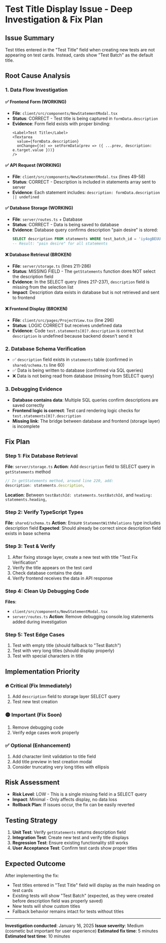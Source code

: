 # Test Title Display Issue - Deep Investigation & Fix Plan

## Issue Summary
Test titles entered in the "Test Title" field when creating new tests are not appearing on test cards. Instead, cards show "Test Batch" as the default title.

## Root Cause Analysis

### 1. Data Flow Investigation

#### ✅ Frontend Form (WORKING)
- **File**: `client/src/components/NewStatementModal.tsx`  
- **Status**: CORRECT - Test title is being captured in `formData.description`
- **Evidence**: Form field exists with proper binding:
  ```tsx
  <Label>Test Title</Label>
  <Textarea 
    value={formData.description}
    onChange={(e) => setFormData(prev => ({ ...prev, description: e.target.value }))}
  />
  ```

#### ✅ API Request (WORKING)
- **File**: `client/src/components/NewStatementModal.tsx` (lines 49-58)
- **Status**: CORRECT - Description is included in statements array sent to server
- **Evidence**: Each statement includes: `description: formData.description || undefined`

#### ✅ Database Storage (WORKING)
- **File**: `server/routes.ts` + Database
- **Status**: CORRECT - Data is being saved to database
- **Evidence**: Database query confirms description "pain desire" is stored:
  ```sql
  SELECT description FROM statements WHERE test_batch_id = 'iy4ogBEUUv6q33riogG54';
  -- Result: "pain desire" for all statements
  ```

#### ❌ Database Retrieval (BROKEN)
- **File**: `server/storage.ts` (lines 211-286)  
- **Status**: MISSING FIELD - The `getStatements` function does NOT select the description field
- **Evidence**: In the SELECT query (lines 217-237), `description` field is missing from the selection list
- **Impact**: Description data exists in database but is not retrieved and sent to frontend

#### ❌ Frontend Display (BROKEN)
- **File**: `client/src/pages/ProjectView.tsx` (line 296)
- **Status**: LOGIC CORRECT but receives undefined data
- **Evidence**: Code `test.statements[0]?.description` is correct but `description` is undefined because backend doesn't send it

### 2. Database Schema Verification
- ✅ `description` field exists in `statements` table (confirmed in `shared/schema.ts` line 60)
- ✅ Data is being written to database (confirmed via SQL queries)
- ❌ Data is not being read from database (missing from SELECT query)

### 3. Debugging Evidence
- **Database contains data**: Multiple SQL queries confirm descriptions are saved correctly
- **Frontend logic is correct**: Test card rendering logic checks for `test.statements[0]?.description`
- **Missing link**: The bridge between database and frontend (storage layer) is incomplete

## Fix Plan

### Step 1: Fix Database Retrieval
**File**: `server/storage.ts`
**Action**: Add `description` field to SELECT query in `getStatements` method

```typescript
// In getStatements method, around line 220, add:
description: statements.description,
```

**Location**: Between `testBatchId: statements.testBatchId,` and `heading: statements.heading,`

### Step 2: Verify TypeScript Types
**File**: `shared/schema.ts`
**Action**: Ensure `StatementWithRelations` type includes description field
**Expected**: Should already be correct since description field exists in base schema

### Step 3: Test & Verify
1. After fixing storage layer, create a new test with title "Test Fix Verification"
2. Verify the title appears on the test card
3. Check database contains the data
4. Verify frontend receives the data in API response

### Step 4: Clean Up Debugging Code
**Files**: 
- `client/src/components/NewStatementModal.tsx`
- `server/routes.ts`
**Action**: Remove debugging console.log statements added during investigation

### Step 5: Test Edge Cases
1. Test with empty title (should fallback to "Test Batch")
2. Test with very long titles (should display properly)
3. Test with special characters in title

## Implementation Priority

### 🔥 Critical (Fix Immediately)
1. Add `description` field to storage layer SELECT query
2. Test new test creation

### 🟡 Important (Fix Soon) 
1. Remove debugging code
2. Verify edge cases work properly

### ✅ Optional (Enhancement)
1. Add character limit validation to title field
2. Add title preview in test creation modal
3. Consider truncating very long titles with ellipsis

## Risk Assessment
- **Risk Level**: LOW - This is a single missing field in a SELECT query
- **Impact**: Minimal - Only affects display, no data loss
- **Rollback Plan**: If issues occur, the fix can be easily reverted

## Testing Strategy
1. **Unit Test**: Verify `getStatements` returns description field
2. **Integration Test**: Create new test and verify title displays
3. **Regression Test**: Ensure existing functionality still works
4. **User Acceptance Test**: Confirm test cards show proper titles

## Expected Outcome
After implementing the fix:
- Test titles entered in "Test Title" field will display as the main heading on test cards
- Existing tests will show "Test Batch" (expected, as they were created before description field was properly saved)
- New tests will show custom titles
- Fallback behavior remains intact for tests without titles

---

**Investigation conducted**: January 16, 2025
**Issue severity**: Medium (cosmetic but important for user experience)
**Estimated fix time**: 5 minutes
**Estimated test time**: 10 minutes